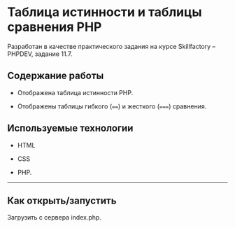 # Таблица истинности и таблицы сравнения PHP
Разработан в качестве практического задания на курсе Skillfactory &ndash; PHPDEV, задание 11.7.


## Содержание работы

* Отображена таблица истинности PHP.

* Отображены таблицы гибкого (`==`) и жесткого (`===`) сравнения.


## Используемые технологии

* HTML

* CSS

* PHP.

---
## Как открыть/запустить

Загрузить с сервера index.php. 

